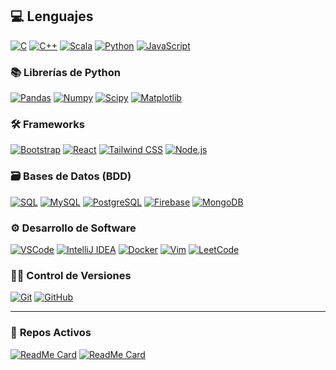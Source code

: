 ## 💻 **Lenguajes**

[![C](https://img.shields.io/badge/-C-A8B9CC?style=flat&logo=c&logoColor=white&link=https://github.com/SebaSalasLvd)](https://github.com/SebaSalasLvd)
[![C++](https://img.shields.io/badge/-C++-00599C?style=flat&logo=cplusplus&logoColor=white&link=https://github.com/SebaSalasLvd)](https://github.com/SebaSalasLvd)
[![Scala](https://img.shields.io/badge/-Scala-DC322F?style=flat&logo=scala&logoColor=white&link=https://github.com/SebaSalasLvd)](https://github.com/SebaSalasLvd)
[![Python](https://img.shields.io/badge/-Python-black?style=flat&logo=python&link=https://github.com/SebaSalasLvd/Python-AWS-TradingAI)](https://github.com/SebaSalasLvd/Python-AWS-TradingAI)
[![JavaScript](https://img.shields.io/badge/-JavaScript-black?style=flat&logo=javascript&link=https://github.com/SebaSalasLvd/Front-End-Dev)](https://github.com/SebaSalasLvd/Front-End-Dev)  

### 📚 **Librerías de Python**
[![Pandas](https://img.shields.io/badge/-Pandas-150458?style=flat&logo=Pandas&link=https://github.com/SebaSalasLvd/Python-AWS-TradingAI)](https://github.com/SebaSalasLvd/Python-AWS-TradingAI)
[![Numpy](https://img.shields.io/badge/-Numpy-lightgray?style=flat&logo=Numpy&logoColor=white&link=https://github.com/SebaSalasLvd/Python-AWS-TradingAI)](https://github.com/SebaSalasLvd/Python-AWS-TradingAI)
[![Scipy](https://img.shields.io/badge/-Scipy-blue?style=flat&logo=Scipy&logoColor=white&link=https://github.com/SebaSalasLvd/Python-AWS-TradingAI)](https://github.com/SebaSalasLvd/Python-AWS-TradingAI)
[![Matplotlib](https://img.shields.io/badge/-Matplotlib-black?style=flat&logo=Matplotlib&logoColor=white&link=https://github.com/SebaSalasLvd/Python-AWS-TradingAI)](https://github.com/SebaSalasLvd/Python-AWS-TradingAI)

### 🛠️ **Frameworks**
[![Bootstrap](https://img.shields.io/badge/-Bootstrap-purple?style=flat&logo=bootstrap&link=https://github.com/SebaSalasLvd/Front-End-Dev)](https://github.com/SebaSalasLvd/Front-End-Dev)
[![React](https://img.shields.io/badge/-React-61DAFB?style=flat&logo=react&logoColor=white&link=https://github.com/SebaSalasLvd)](https://github.com/SebaSalasLvd)
[![Tailwind CSS](https://img.shields.io/badge/-Tailwind%20CSS-38B2AC?style=flat&logo=tailwindcss&logoColor=white&link=https://github.com/SebaSalasLvd)](https://github.com/SebaSalasLvd)
[![Node.js](https://img.shields.io/badge/-Node.js-339933?style=flat&logo=node.js&logoColor=white&link=https://github.com/SebaSalasLvd)](https://github.com/SebaSalasLvd)

### 🗃️ **Bases de Datos (BDD)**
[![SQL](https://img.shields.io/badge/-SQL-orange?style=flat&logo=sql&link=https://github.com/SebaSalasLvd)](https://github.com/SebaSalasLvd)
[![MySQL](https://img.shields.io/badge/-MySQL-lightgray?style=flat&logo=mysql&link=https://github.com/SebaSalasLvd)](https://github.com/SebaSalasLvd)
[![PostgreSQL](https://img.shields.io/badge/-PostgreSQL-blue?style=flat&logo=postgresql&link=https://github.com/SebaSalasLvd)](https://github.com/SebaSalasLvd)
[![Firebase](https://img.shields.io/badge/-Firebase-FFCB2D?style=flat&logo=firebase&logoColor=white)](https://firebase.google.com/)
[![MongoDB](https://img.shields.io/badge/-MongoDB-47A248?style=flat&logo=mongodb&logoColor=white)](https://www.mongodb.com/)


### ⚙️ **Desarrollo de Software**
[![VSCode](https://img.shields.io/badge/-VSCode-007ACC?style=flat&logo=visualstudiocode&logoColor=white)](https://code.visualstudio.com/)
[![IntelliJ IDEA](https://img.shields.io/badge/-IntelliJ%20IDEA-000000?style=flat&logo=IntelliJ-IDEA&logoColor=white&link=https://github.com/SebaSalasLvd)](https://github.com/SebaSalasLvd)
[![Docker](https://img.shields.io/badge/-Docker-2496ED?style=flat&logo=Docker&logoColor=white&link=https://github.com/SebaSalasLvd)](https://github.com/SebaSalasLvd)
[![Vim](https://img.shields.io/badge/-Vim-019733?style=flat&logo=Vim&logoColor=white&link=https://github.com/SebaSalasLvd)](https://github.com/SebaSalasLvd)
[![LeetCode](https://img.shields.io/badge/-LeetCode-02569B?style=flat&logo=leetCode&logoColor=white&link=https://github.com/SebaSalasLvd)](https://github.com/SebaSalasLvd)

### 🧑‍💻 **Control de Versiones**
[![Git](https://img.shields.io/badge/-Git-black?style=flat&logo=git&link=https://github.com/SebaSalasLvd)](https://github.com/SebaSalasLvd)
[![GitHub](https://img.shields.io/badge/-GitHub-181717?style=flat&logo=github&link=https://github.com/SebaSalasLvd)](https://github.com/SebaSalasLvd)

---

### 🚀 **Repos Activos**
[![ReadMe Card](https://github-readme-stats.vercel.app/api/pin/?username=SebaSalasLvd&repo=vitral&theme=radical)](https://github.com/SebaSalasLvd/vitral)
[![ReadMe Card](https://github-readme-stats.vercel.app/api/pin/?username=SebaSalasLvd&repo=proyecto-mineria&theme=highcontrast)](https://github.com/SebaSalasLvd/proyecto-mineria)
